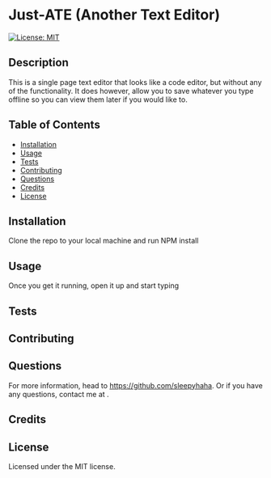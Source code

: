 # Just-ATE (Another Text Editor)

[![License: MIT](https://img.shields.io/badge/License-MIT-yellow.svg)](https://opensource.org/licenses/MIT)

## Description

This is a single page text editor that looks like a code editor, but without any of the functionality. It does however, allow you to save whatever you type offline so you can view them later if you would like to. 
    
## Table of Contents

- [Installation](#installation)
- [Usage](#usage)
- [Tests](#test)
- [Contributing](#contributing)
- [Questions](#questions)
- [Credits](#credits)
- [License](#license)

## <a name="installation"></a> Installation

Clone the repo to your local machine and run NPM install 
  
## <a name="usage"></a> Usage

Once you get it running, open it up and start typing
  
## <a name="test"></a> Tests



 ## <a name="contributing"></a> Contributing
  


## <a name="questions"></a> Questions
  
For more information, head to https://github.com/sleepyhaha.
Or if you have any questions, contact me at .

## <a name="credits"></a> Credits


  
## <a name="license"></a> License
  
Licensed under the MIT license.